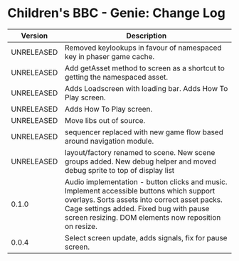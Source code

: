 # Children's BBC - Genie: Change Log

| Version | Description |
|---------|-------------|
| UNRELEASED | Removed keylookups in favour of namespaced key in phaser game cache.
| UNRELEASED | Add getAsset method to screen as a shortcut to getting the namespaced asset.
| UNRELEASED | Adds Loadscreen with loading bar. Adds How To Play screen.
| UNRELEASED | Adds How To Play screen.  |
| UNRELEASED | Move libs out of source. |
| UNRELEASED | sequencer replaced with new game flow based around navigation module. |
| UNRELEASED | layout/factory renamed to scene. New scene groups added. New debug helper and moved debug sprite to top of display list|
| 0.1.0 | Audio implementation - button clicks and music. Implement accessible buttons which support overlays. Sorts assets into correct asset packs. Cage settings added. Fixed bug with pause screen resizing. DOM elements now reposition on resize.  |
| 0.0.4 | Select screen update, adds signals, fix for pause screen. |
